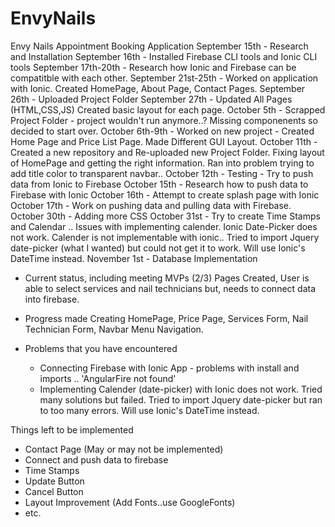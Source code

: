 # EnvyNails
Envy Nails Appointment Booking Application
September 15th - Research and Installation
September 16th - Installed Firebase CLI tools and Ionic CLI tools
September 17th-20th - Research how Ionic and Firebase can be compatitble with each other.
September 21st-25th - Worked on application with Ionic. Created HomePage, About Page, Contact Pages.
September 26th - Uploaded Project Folder
September 27th - Updated All Pages (HTML,CSS,JS) Created basic layout for each page.
October 5th - Scrapped Project Folder - project wouldn't run anymore..? Missing componenents so decided to start over.
October 6th-9th - Worked on new project - Created Home Page and Price List Page. Made Different GUI Layout.
October 11th - Created a new repository and Re-uploaded new Project Folder. Fixing layout of HomePage and getting the right information. Ran into problem trying to add title color to transparent navbar..
October 12th - Testing - Try to push data from Ionic to Firebase
October 15th - Research how to push data to Firebase with Ionic
October 16th - Attempt to create splash page with Ionic
October 17th - Work on pushing data and pulling data with Firebase.
October 30th - Adding more CSS
October 31st - Try to create Time Stamps and Calendar .. Issues with implementing calender. Ionic Date-Picker does not work. Calender is not implementable with ionic.. Tried to import Jquery date-picker (what I wanted) but could not get it to work. Will use Ionic's DateTime instead.
November 1st - Database Implementation

- Current status, including meeting MVPs
(2/3) Pages Created, User is able to select services and nail technicians but, needs to connect data into firebase.

- Progress made 
Creating HomePage, Price Page, Services Form, Nail Technician Form, Navbar Menu Navigation.

- Problems that you have encountered
  - Connecting Firebase with Ionic App - problems with install and imports .. 'AngularFire not found'
  - Implementing Calender (date-picker) with Ionic does not work. Tried many solutions but failed. Tried to import Jquery date-picker but ran to too many errors. Will use Ionic's DateTime instead.

Things left to be implemented 
- Contact Page (May or may not be implemented)
- Connect and push data to firebase
- Time Stamps
- Update Button
- Cancel Button
- Layout Improvement (Add Fonts..use GoogleFonts)
- etc.
